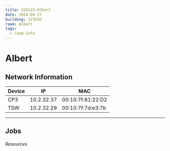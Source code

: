 ```yaml
---
title: SSG123-Albert
date: 2024-04-27
building: 123SSG
room: Albert
tags:
  - room-info
---
```


# Albert

## Network Information

Device         | IP           | MAC
-------------- | ------------ | -----------------
CP3            | 10.2.32.37   | 00:10:7f:81:22:D2
TSW            | 10.2.32.29   | 00:10:7f:7d:e3:7b

---

## Jobs

###### Resources